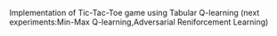 Implementation of Tic-Tac-Toe game using Tabular Q-learning
(next experiments:Min-Max Q-learning,Adversarial Reniforcement Learning)
